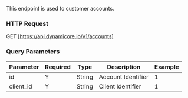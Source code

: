 This endpoint is used to customer accounts.
### HTTP Request

GET [https://api.dynamicore.io/v1/accounts]

### Query Parameters

| Parameter | Required | Type | Description | Example |
| --------- | --------- | --------- | --------- |--------- |
| id | Y | String | Account Identifier | 1 |
| client_id | Y | String | Client Identifier | 1 |